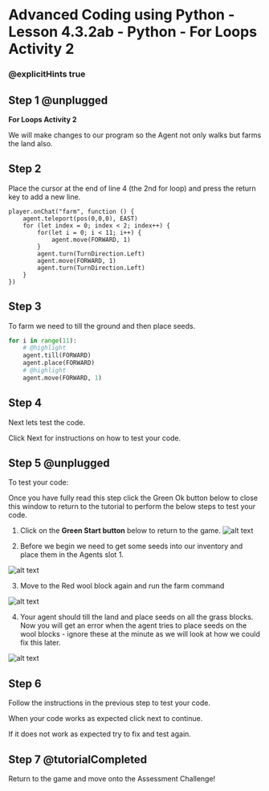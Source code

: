 # Advanced Coding using Python - Lesson 4.3.2ab - Python - For Loops Activity 2

### @explicitHints true

## Step 1 @unplugged
**For Loops Activity 2**

We will make changes to our program so the Agent not only walks but farms the land also.

## Step 2
Place the cursor at the end of line 4 (the 2nd for loop) and press the return key to add a new line.
```template
player.onChat("farm", function () {
    agent.teleport(pos(0,0,0), EAST)
    for (let index = 0; index < 2; index++) {
        for(let i = 0; i < 11; i++) {
            agent.move(FORWARD, 1)
        } 
        agent.turn(TurnDirection.Left) 
        agent.move(FORWARD, 1)   
        agent.turn(TurnDirection.Left)   	
    }   
})
```

## Step 3 
To farm we need to till the ground and then place seeds.

```python
for i in range(11):
    # @highlight
    agent.till(FORWARD)
    agent.place(FORWARD)
    # @highlight
    agent.move(FORWARD, 1)
```

## Step 4
Next lets test the code.

Click Next for instructions on how to test your code.

## Step 5 @unplugged
To test your code:

Once you have fully read this step click the Green Ok button below to close this window to return to the tutorial to perform the below steps to test your code.

1. Click on the **Green Start button** below to return to the game.
![alt text](https://advancedjs.codingcredentials.com/Lesson3/3.2.1/images/1.jpg?raw=true "Start")

2. Before we begin we need to get some seeds into our inventory and place them in the Agents slot 1.

![alt text](https://advancedjs.codingcredentials.com/Lesson4/4.3.2/images/1.jpg?raw=true "Test")

3. Move to the Red wool block again and run the farm command

![alt text](https://advancedjs.codingcredentials.com/Lesson4/4.3.2/images/2.jpg?raw=true "Test")

4. Your agent should till the land and place seeds on all the grass blocks. Now you will get an error when the agent tries to place seeds on the wool blocks - ignore these at the minute as we will look at how we
could fix this later.

![alt text](https://advancedjs.codingcredentials.com/Lesson4/4.3.2/images/3.jpg?raw=true "Test")

## Step 6
Follow the instructions in the previous step to test your code.

When your code works as expected click next to continue.

If it does not work as expected try to fix and test again.

## Step 7 @tutorialCompleted
Return to the game and move onto the Assessment Challenge!